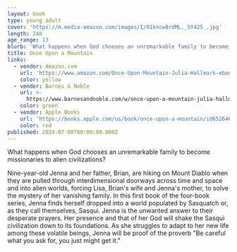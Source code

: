 ```yaml
---
layout: book
type: young adult
cover: 'https://m.media-amazon.com/images/I/91kncw8rdML._SY425_.jpg'
length: 240
age_range: 13
blurb: 'What happens when God chooses an unremarkable family to become missionaries to alien civilizations?'
title: Once Upon a Mountain
links:
  - vendor: Amazon.com
    url: 'https://www.amazon.com/Once-Upon-Mountain-Julia-Hallmark-ebook/dp/B0D92XPPL6'
    color: yellow
  - vendor: Barnes & Noble
    url: >-
      https://www.barnesandnoble.com/w/once-upon-a-mountain-julia-hallmark/1145849208?ean=9798887516820
    color: green
  - vendor: Apple Books
    url: 'https://books.apple.com/us/book/once-upon-a-mountain/id6526460937'
    color: red
published: 2024-07-08T00:00:00.000Z
---
```

What happens when God chooses an unremarkable family to become missionaries to alien civilizations?

Nine-year-old Jenna and her father, Brian, are hiking on Mount Diablo when they are pulled through interdimensional doorways across time and space and into alien worlds, forcing Lisa, Brian's wife and Jenna's mother, to solve the mystery of her vanishing family. In this first book of the four-book series, Jenna finds herself dropped into a world populated by Sasquatch or, as they call themselves, Sasqui. Jenna is the unwanted answer to their desperate prayers. Her presence and that of her God will shake the Sasqui civilization down to its foundations. As she struggles to adapt to her new life among these volatile beings, Jenna will be proof of the proverb "Be careful what you ask for, you just might get it."